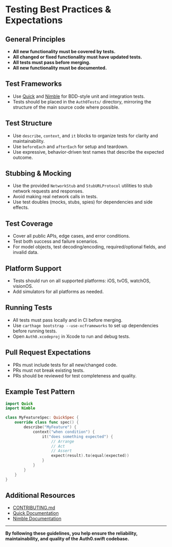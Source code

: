 # Testing Best Practices & Expectations

## General Principles

- **All new functionality must be covered by tests.**
- **All changed or fixed functionality must have updated tests.**
- **All tests must pass before merging.**
- **All new functionality must be documented.**

## Test Frameworks

- Use [Quick](https://github.com/Quick/Quick) and [Nimble](https://github.com/Quick/Nimble) for BDD-style unit and integration tests.
- Tests should be placed in the `Auth0Tests/` directory, mirroring the structure of the main source code where possible.

## Test Structure

- Use `describe`, `context`, and `it` blocks to organize tests for clarity and maintainability.
- Use `beforeEach` and `afterEach` for setup and teardown.
- Use expressive, behavior-driven test names that describe the expected outcome.

## Stubbing & Mocking

- Use the provided `NetworkStub` and `StubURLProtocol` utilities to stub network requests and responses.
- Avoid making real network calls in tests.
- Use test doubles (mocks, stubs, spies) for dependencies and side effects.

## Test Coverage

- Cover all public APIs, edge cases, and error conditions.
- Test both success and failure scenarios.
- For model objects, test decoding/encoding, required/optional fields, and invalid data.

## Platform Support

- Tests should run on all supported platforms: iOS, tvOS, watchOS, visionOS.
- Add simulators for all platforms as needed.

## Running Tests

- All tests must pass locally and in CI before merging.
- Use `carthage bootstrap --use-xcframeworks` to set up dependencies before running tests.
- Open `Auth0.xcodeproj` in Xcode to run and debug tests.

## Pull Request Expectations

- PRs must include tests for all new/changed code.
- PRs must not break existing tests.
- PRs should be reviewed for test completeness and quality.

## Example Test Pattern

```swift
import Quick
import Nimble

class MyFeatureSpec: QuickSpec {
    override class func spec() {
        describe("MyFeature") {
            context("when condition") {
                it("does something expected") {
                    // Arrange
                    // Act
                    // Assert
                    expect(result).to(equal(expected))
                }
            }
        }
    }
}
```

## Additional Resources

- [CONTRIBUTING.md](CONTRIBUTING.md)
- [Quick Documentation](https://github.com/Quick/Quick)
- [Nimble Documentation](https://github.com/Quick/Nimble)

---

**By following these guidelines, you help ensure the reliability, maintainability, and quality of the Auth0.swift codebase.** 